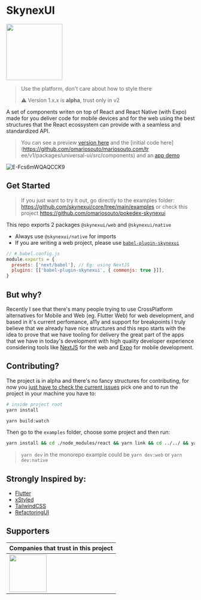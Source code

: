 # SkynexUI

[<img width="150px" src="https://user-images.githubusercontent.com/13791385/132404183-e04d91b8-8917-420c-b1a3-a4912f0f20a6.png" />](https://vercel.com/?utm_source=skynexui&utm_campaign=oss)

> Use the platform, don't care about how to style there
> 
> ⚠️ Version 1.x.x is **alpha**, trust only in v2

A set of components writen on top of React and React Native (with Expo) made for you deliver code for mobile devices and for the web using the best structures that the React ecossystem can provide with a seamless and standardized API.

> You can see a preview [version here](https://twitter.com/omariosouto/status/1432528844599214080) and the [initial code here](https://github.com/omariosouto/mariosouto.com/tr ee/v1/packages/universal-ui/src/components) and an [app demo](https://github.com/omariosouto/pokedex-skynexui)

![E-Fcs6mWQAQCCK9](https://user-images.githubusercontent.com/13791385/132002310-799ac565-e8ab-4c56-be78-253c1f532d49.jpeg)

## Get Started

> If you just want to try it out, go directly to the examples folder: https://github.com/skynexui/core/tree/main/examples or check this project https://github.com/omariosouto/pokedex-skynexui

This repo exports 2 packages `@skynexui/web` and `@skynexui/native`
- Always use `@skynexui/native` for imports
- If you are writing a web project, please use [`babel-plugin-skynexui`](https://www.npmjs.com/package/babel-plugin-skynexui)
```js
// # babel.config.js
module.exports = {
  presets: ['next/babel'], // Eg: using NextJS
  plugins: [['babel-plugin-skynexui', { commonjs: true }]],
}
```


## But why?
Recently I see that there's many people trying to use CrossPlatform alternatives for Mobile and Web (eg. Flutter Web) for web development, and based in it's current perfomance, a11y and support for breakpoints I truly believe that we already have nice structures and this repo starts with the idea to prove that we have tooling for delivery the great part of the apps that we have in today's development with high quality developer experience considering tools like [NextJS](https://nextjs.org/) for the web and [Expo](https://expo.dev/) for mobile development.  

## Contributing?
The project is in alpha and there's no fancy structures for contributing, for now you [just have to check the current issues](https://github.com/skynexui/core/issues) pick one and to run the project in your machine you have to:

```sh
# inside project root
yarn install

yarn build:watch
```

Then go to the `examples` folder, choose some project and then run:

```sh
yarn install && cd ./node_modules/react && yarn link && cd ../../ && yarn link @skynexui/web && yarn link @skynexui/native && yarn link react && yarn dev
```
> `yarn dev` in the monorepo example could be `yarn dev:web` or `yarn dev:native`

## Strongly Inspired by:
- [Flutter](https://flutter.dev/)
- [xStyled](https://xstyled.dev/)
- [TailwindCSS](https://tailwindcss.com/)
- [RefactoringUI](https://www.refactoringui.com/)


## Supporters

| Companies that trust in this project |
| --- |
| [<img src="https://www.likeaboss.com.br/wp-content/uploads/2016/02/alura-dark.svg" width="100px" />](https://alura.com.br/) |
